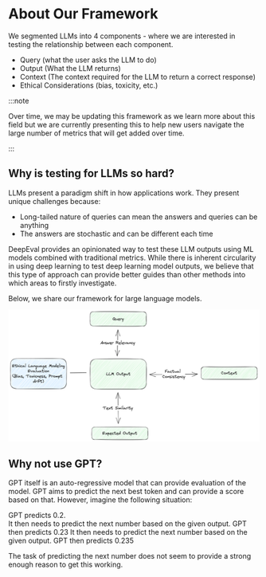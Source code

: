 # About Our Framework

We segmented LLMs into 4 components - where we are interested in testing the relationship between each component.

- Query (what the user asks the LLM to do)
- Output (What the LLM returns)
- Context (The context required for the LLM to return a correct response)
- Ethical Considerations (bias, toxicity, etc.)

:::note

Over time, we may be updating this framework as we learn more about this field but we are currently presenting this to help new users navigate the large number of metrics that will get added over time.

:::

## Why is testing for LLMs so hard?

LLMs present a paradigm shift in how applications work. They present unique challenges because:

- Long-tailed nature of queries can mean the answers and queries can be anything
- The answers are stochastic and can be different each time

DeepEval provides an opinionated way to test these LLM outputs using ML models combined with traditional metrics. While there is inherent circularity in using deep learning to test deep learning model outputs, we believe that this type of approach can provide better guides than other methods into which areas to firstly investigate.

Below, we share our framework for large language models.

![Evaluation Framework](../assets/llm-evaluation-framework.png)

## Why not use GPT?

GPT itself is an auto-regressive model that can provide evaluation of the model. GPT aims to predict the next best token and can provide a score based on that. However, imagine the following situation:

GPT predicts 0.2.  
It then needs to predict the next number based on the given output.
GPT then predicts 0.23
It then needs to predict the next number based on the given output.
GPT then predicts 0.235

The task of predicting the next number does not seem to provide a strong enough reason to get this working.
